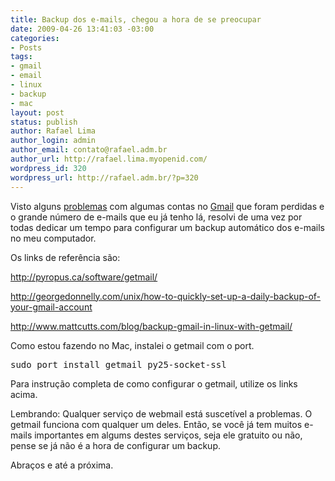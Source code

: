 ```yaml
---
title: Backup dos e-mails, chegou a hora de se preocupar
date: 2009-04-26 13:41:03 -03:00
categories:
- Posts
tags:
- gmail
- email
- linux
- backup
- mac
layout: post
status: publish
author: Rafael Lima
author_login: admin
author_email: contato@rafael.adm.br
author_url: http://rafael.lima.myopenid.com/
wordpress_id: 320
wordpress_url: http://rafael.adm.br/?p=320
---
```


Visto alguns <a href="http://www.techcrunch.com/2006/12/28/gmail-disaster-reports-of-mass-email-deletions/">problemas</a> com algumas contas no <a href="http://gmail.com">Gmail</a> que foram perdidas e o grande n&uacute;mero de e-mails que eu j&aacute; tenho l&aacute;, resolvi de uma vez por todas dedicar um tempo para configurar um backup autom&aacute;tico dos e-mails no meu computador.

Os links de refer&ecirc;ncia s&atilde;o:

<a href="http://pyropus.ca/software/getmail/">http://pyropus.ca/software/getmail/</a>

<a href="http://georgedonnelly.com/unix/how-to-quickly-set-up-a-daily-backup-of-your-gmail-account">http://georgedonnelly.com/unix/how-to-quickly-set-up-a-daily-backup-of-your-gmail-account</a>

<a href="http://www.mattcutts.com/blog/backup-gmail-in-linux-with-getmail/">http://www.mattcutts.com/blog/backup-gmail-in-linux-with-getmail/</a>

Como estou fazendo no Mac, instalei o getmail com o port.
<pre lang="bash">sudo port install getmail py25-socket-ssl</pre>
Para instru&ccedil;&atilde;o completa de como configurar o getmail, utilize os links acima.

Lembrando: Qualquer servi&ccedil;o de webmail est&aacute; suscet&iacute;vel a problemas. O getmail funciona com qualquer um deles. Ent&atilde;o, se voc&ecirc; j&aacute; tem muitos e-mails importantes em algums destes servi&ccedil;os, seja ele gratuito ou n&atilde;o, pense se j&aacute; n&atilde;o &eacute; a hora de configurar um backup.

Abra&ccedil;os e at&eacute; a pr&oacute;xima.
